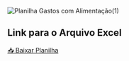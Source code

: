 ![Planilha Gastos com Alimentação(1)](https://github.com/user-attachments/assets/4ab5b341-8f5b-4510-822d-070f73665fb0)

## Link para o Arquivo Excel

[📥 Baixar Planilha](https://github.com/guiella/Excel/blob/main/Tabela%20Gastos%20com%20Alimento.xlsx)


